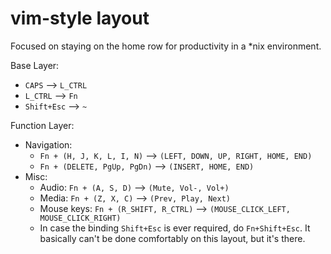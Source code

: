 # vim-style layout

Focused on staying on the home row for productivity in a *nix environment.

Base Layer:
- `CAPS` --> `L_CTRL`
- `L_CTRL` --> `Fn`
- `Shift+Esc` --> `~`

Function Layer:
- Navigation:
    - `Fn + (H, J, K, L, I, N)` --> `(LEFT, DOWN, UP, RIGHT, HOME, END)`
    - `Fn + (DELETE, PgUp, PgDn)` --> `(INSERT, HOME, END)`
- Misc:
    - Audio: `Fn + (A, S, D)` --> `(Mute, Vol-, Vol+)`
    - Media: `Fn + (Z, X, C)` --> `(Prev, Play, Next)`
    - Mouse keys: `Fn + (R_SHIFT, R_CTRL)` --> `(MOUSE_CLICK_LEFT, MOUSE_CLICK_RIGHT)`
    - In case the binding `Shift+Esc` is ever required, do `Fn+Shift+Esc`. It basically can't be done comfortably on this layout, but it's there.

